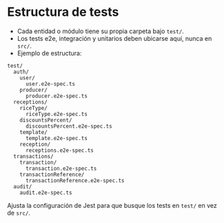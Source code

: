 # Estructura de tests

- Cada entidad o módulo tiene su propia carpeta bajo `test/`.
- Los tests e2e, integración y unitarios deben ubicarse aquí, nunca en `src/`.
- Ejemplo de estructura:

```
test/
  auth/
    user/
      user.e2e-spec.ts
    producer/
      producer.e2e-spec.ts
  receptions/
    riceType/
      riceType.e2e-spec.ts
    discountsPercent/
      discountsPercent.e2e-spec.ts
    template/
      template.e2e-spec.ts
    reception/
      receptions.e2e-spec.ts
  transactions/
    transaction/
      transaction.e2e-spec.ts
    transactionReference/
      transactionReference.e2e-spec.ts
  audit/
    audit.e2e-spec.ts
```

Ajusta la configuración de Jest para que busque los tests en `test/` en vez de `src/`.
